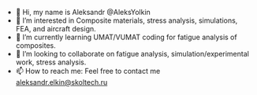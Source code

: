 - 👋 Hi, my name is Aleksandr @AleksYolkin
- 👀 I’m interested in Composite materials, stress analysis, simulations, FEA, and aircraft design.
- 🌱 I’m currently learning UMAT/VUMAT coding for fatigue analysis of composites.
- 💞️ I’m looking to collaborate on fatigue analysis, simulation/experimental work, stress analysis.
- 📫 How to reach me:  Feel free to contact me aleksandr.elkin@skoltech.ru

<!---
AleksYolkin/AleksYolkin is a ✨ special ✨ repository because its `README.md` (this file) appears on your GitHub profile.
You can click the Preview link to take a look at your changes.
--->

